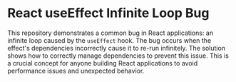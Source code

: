 # React useEffect Infinite Loop Bug

This repository demonstrates a common bug in React applications: an infinite loop caused by the `useEffect` hook.  The bug occurs when the effect's dependencies incorrectly cause it to re-run infinitely. The solution shows how to correctly manage dependencies to prevent this issue.  This is a crucial concept for anyone building React applications to avoid performance issues and unexpected behavior.